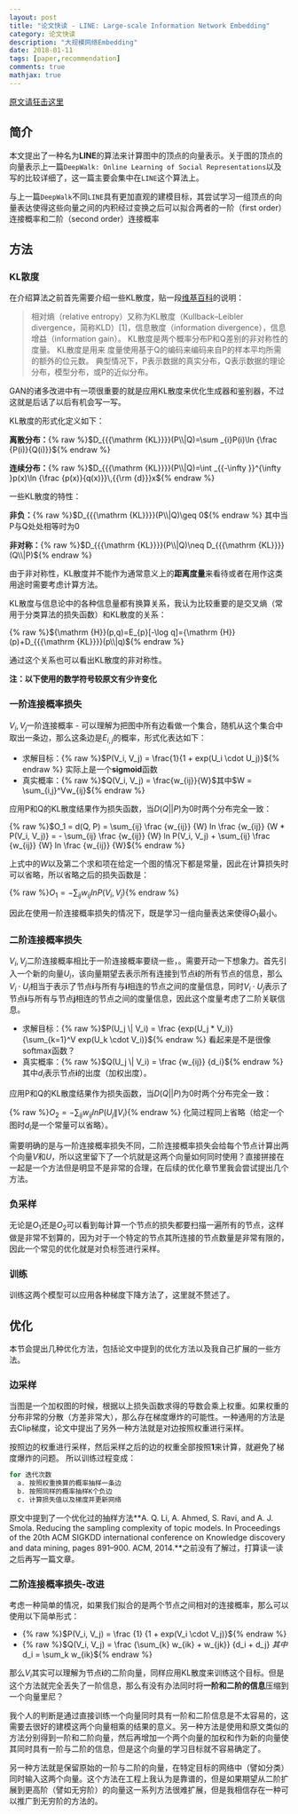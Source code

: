 ```yaml
---
layout: post
title: "论文快读 - LINE: Large-scale Information Network Embedding"
category: 论文快读
description: "大规模网络Embedding"
date: 2018-01-11
tags: [paper,recommendation]
comments: true
mathjax: true
---
```


[原文请狂击这里](http://www.www2015.it/documents/proceedings/proceedings/p1067.pdf)

## 简介

本文提出了一种名为**LINE**的算法来计算图中的顶点的向量表示。关于图的顶点的向量表示上一篇`DeepWalk: Online Learning of Social Representations`以及写的比较详细了，这一篇主要会集中在`LINE`这个算法上。

与上一篇`DeepWalk`不同`LINE`具有更加直观的建模目标，其尝试学习一组顶点的向量表达使得这些向量之间的内积经过变换之后可以拟合两者的一阶（first order）连接概率和二阶（second order）连接概率

## 方法

### KL散度

在介绍算法之前首先需要介绍一些KL散度，贴一段[维基百科](https://zh.wikipedia.org/wiki/%E7%9B%B8%E5%AF%B9%E7%86%B5)的说明：

> 相对熵（relative entropy）又称为KL散度（Kullback–Leibler divergence，简称KLD）[1]，信息散度（information divergence），信息增益（information gain）。
KL散度是两个概率分布P和Q差别的非对称性的度量。 KL散度是用来 度量使用基于Q的编码来编码来自P的样本平均所需的额外的位元数。 典型情况下，P表示数据的真实分布，Q表示数据的理论分布，模型分布，或P的近似分布。

GAN的诸多改进中有一项很重要的就是应用KL散度来优化生成器和鉴别器，不过这就是后话了以后有机会写一写。

KL散度的形式化定义如下：

**离散分布：**{% raw %}$D_{{{\mathrm {KL}}}}(P\\|Q)=\sum _{i}P(i)\ln {\frac  {P(i)}{Q(i)}}${% endraw %}

**连续分布：**{% raw %}$D_{{{\mathrm {KL}}}}(P\\|Q)=\int _{{-\infty }}^{\infty }p(x)\ln {\frac  {p(x)}{q(x)}}\,{{\rm {d}}}x${% endraw %}

一些KL散度的特性：

**非负：**{% raw %}$D_{{{\mathrm  {KL}}}}(P\\|Q)\geq 0${% endraw %} 其中当P与Q处处相等时为0

**非对称：**{% raw %}$D_{{{\mathrm  {KL}}}}(P\\|Q)\neq D_{{{\mathrm  {KL}}}}(Q\\|P)${% endraw %}

由于非对称性，KL散度并不能作为通常意义上的**距离度量**来看待或者在用作这类用途时需要考虑计算方法。

KL散度与信息论中的各种信息量都有换算关系，我认为比较重要的是交叉熵（常用于分类算法的损失函数）和KL散度的关系：

{% raw %}${\mathrm {H}}(p,q)=E_{p}[-\log q]={\mathrm {H}}(p)+D_{{{\mathrm {KL}}}}(p\\|q)${% endraw %}

通过这个关系也可以看出KL散度的非对称性。

**注：以下使用的数学符号较原文有少许变化**

### 一阶连接概率损失

$V_i, V_j$一阶连接概率 - 可以理解为把图中所有边看做一个集合，随机从这个集合中取出一条边，那么这条边是$E_{i,j}$的概率，形式化表达如下：

* 求解目标：{% raw %}$P(V_i, V_j) = \frac{1}{1 + exp(U_i \cdot U_j)}${% endraw %}  实际上是一个**sigmoid**函数
* 真实概率：{% raw %}$Q(V_i, V_j) = \frac{w_{ij}}{W}$其中$W = \sum_{i,j}^Vw_{ij}${% endraw %}

应用P和Q的KL散度结果作为损失函数，当$D(Q||P)$为0时两个分布完全一致：

{% raw %}$O_1 = d(Q, P) = \sum_{ij} \frac {w_{ij}} {W} ln \frac {w_{ij}} {W * P(V_i, V_j)} = - \sum_{ij} \frac {w_{ij}} {W} ln P(V_i, V_j) + \sum_{ij} \frac {w_{ij}} {W} ln \frac {w_{ij}} {W}${% endraw %}

上式中的$W$以及第二个求和项在给定一个图的情况下都是常量，因此在计算损失时可以省略，所以省略之后的损失函数是：

{% raw %}$O_1 = - \sum_{ij} w_{ij} ln P(V_i, V_j)${% endraw %}

因此在使用一阶连接概率损失的情况下，既是学习一组向量表达来使得$O_1$最小。

### 二阶连接概率损失

$V_i, V_j$二阶连接概率相比于一阶连接概率要绕一些，。需要开动一下想象力。首先引入一个新的向量$U_i$，该向量期望去表示所有连接到节点**i**的所有节点的信息，那么$V_i \cdot U_i$相当于表示了节点**i**与所有与**i**相连的节点之间的度量信息，同时$V_i \cdot U_j$表示了节点**i**与所有与节点**j**相连的节点之间的度量信息，因此这个度量考虑了二阶关联信息。

* 求解目标：{% raw %}$P(U_j \| V_i) = \frac {exp(U_j * V_i)} {\sum_{k=1}^V exp(U_k \cdot V_i)}${% endraw %} 看起来是不是很像softmax函数？
* 真实概率：{% raw %}$Q(U_j \| V_i) = \frac {w_{ij}} {d_i}${% endraw %} 其中$d_i$表示节点**i**的出度（加权出度）。

应用P和Q的KL散度结果作为损失函数，当$D(Q||P)$为0时两个分布完全一致：

{% raw %}$O_2 = - \sum_{ij} w_{ij} ln P(U_j \| V_i)${% endraw %} 化简过程同上省略（给定一个图时$d_i$是一个常量可以省略）。

需要明确的是与一阶连接概率损失不同，二阶连接概率损失会给每个节点计算出两个向量$V$和$U$，所以这里留下了一个坑就是这两个向量如何同时使用？直接拼接在一起是一个方法但是明显不是非常的合理，在后续的优化章节里我会尝试提出几个方法。

### 负采样

无论是$O_1$还是$O_2$可以看到每计算一个节点的损失都要扫描一遍所有的节点，这样做是非常不划算的，因为对于一个特定的节点其所连接的节点数量是非常有限的，因此一个常见的优化就是对负标签进行采样。

### 训练

训练这两个模型可以应用各种梯度下降方法了，这里就不赘述了。

## 优化

本节会提出几种优化方法，包括论文中提到的优化方法以及我自己扩展的一些方法。

### 边采样

当图是一个加权图的时候，根据以上损失函数求得的导数会乘上权重。如果权重的分布非常的分散（方差非常大），那么存在梯度爆炸的可能性。一种通用的方法是去Clip梯度，论文中提出了另外一种方法就是对边按照权重进行采样。

按照边的权重进行采样，然后采样之后的边的权重全部按照**1**来计算，就避免了梯度爆炸的问题。 所以训练过程变成：

```python
for 迭代次数
  a. 按照权重换算的概率抽样一条边
  b. 按照同样的概率抽样K个负边
  c. 计算损失值以及梯度并更新网络
```

原文中提到了一个优化过的抽样方法**A. Q. Li, A. Ahmed, S. Ravi, and A. J. Smola. Reducing the sampling complexity of topic models. In Proceedings of the 20th ACM SIGKDD international conference on Knowledge discovery and data mining, pages 891–900. ACM, 2014.**之前没有了解过，打算读一读之后再写一篇文章。

### 二阶连接概率损失-改进

考虑一种简单的情况，如果我们拟合的是两个节点之间相对的连接概率，那么可以使用以下简单形式：

* {% raw %}$P(V_i, V_j) = \frac {1} {1 + exp(V_i \cdot V_j)}${% endraw %}
* {% raw %}$Q(V_i, V_j) = \frac {\sum_{k} w_{ik} + w_{jk}} {d_i + d_j} $其中$d_i = \sum_k w_{ik}${% endraw %}

那么$V_i$其实可以理解为节点**i**的二阶向量，同样应用KL散度来训练这个目标。但是这个方法就完全丢失了一阶信息，那么有没有办法同时将**一阶和二阶的信息**压缩到一个向量里尼？

我个人的判断是通过直接训练一个向量同时具有一阶和二阶信息是不太容易的，这需要去很好的建模这两个向量相乘的结果的意义。另一种方法是使用和原文类似的方法分别得到一阶和二阶向量，然后再增加一个两个向量的加权和作为新的向量使其同时具有一阶与二阶的信息，但是这个向量的学习目标就不容易确定了。

另一种方法就是保留原始的一阶与二阶的向量，在特定目标的网络中（譬如分类）同时输入这两个向量。这个方法在工程上我认为是靠谱的，但是如果期望从二阶扩展到更高阶（譬如无穷阶）的向量这一系列方法很难扩展，但是我相信存在一种可以推广到无穷阶的方法的。
